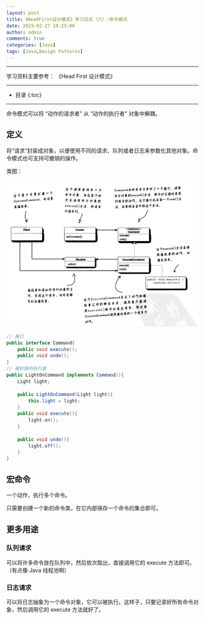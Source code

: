 ```yaml
---
layout: post
title: 《HeadFirst设计模式》学习日志（六）:命令模式
date: 2019-02-27 19:23:00
author: admin
comments: true
categories: [Java]
tags: [Java,Design Patterns]
---
```




<!-- more -->

------

学习资料主要参考： 《Head First 设计模式》

------




* 目录
{:toc}
------

命令模式可以将 “动作的请求者” 从 “动作的执行者” 对象中解耦。

## 定义

将“请求”封装成对象，以便使用不同的请求、队列或者日志来参数化其他对象。命令模式也可支持可撤销的操作。

类图：

[![](/images/posts/command-pattern.png)](/images/posts/command-pattern.png)

```java
// 接口
public interface Command{
    public void execute();
    public void undo();
}
// 被封装的执行者
public LightOnCommand implements Command(){
    Light light;
    
    public LightOnCommand(Light light){
        this.light = light;
    }
    public void execute(){
        light.on();
    }
    
    public void undo(){
    	light.off();    
    }
}
```

## 宏命令

一个动作，执行多个命令。

只需要创建一个新的命令类，在它内部保存一个命令的集合即可。

## 更多用途

### 队列请求

可以将许多命令放在队列中，然后依次取出，直接调用它的 execute 方法即可。（有点像 Java 线程池啊）

### 日志请求

可以将日志抽象为一个命令对象，它可以被执行。这样子，只要记录好所有命令对象，然后调用它的 execute 方法就好了。